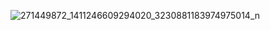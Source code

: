 
![271449872_1411246609294020_3230881183974975014_n](https://user-images.githubusercontent.com/71754731/149667333-43aee8a6-2c34-4fe3-8eca-6bc2e8ff1701.jpg)
